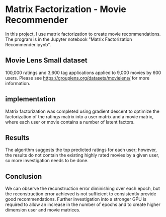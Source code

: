 # Matrix Factorization - Movie Recommender
In this project, I use matrix factorization to create movie recommendations. The program is in the Jupyter notebook "Matrix Factorization Recommender.ipynb".

## Movie Lens Small dataset
100,000 ratings and 3,600 tag applications applied to 9,000 movies by 600 users. Please see https://grouplens.org/datasets/movielens/ for more information.

## implementation 
Matrix factorization was completed using gradient descent to optimize the factorization of the ratings matrix into a user matrix and a movie matrix, where each user or movie contains a number of latent factors.  

## Results
The algorithm suggests the top predicted ratings for each user; however, the results do not contain the existing highly rated movies by a given user, so more investigation needs to be done.

## Conclusion
We can observe the reconstruction error diminishing over each epoch, but the reconstruction error achieved is not sufficient to consistently provide good recommendations. Further investigation into a stronger GPU is required to allow an increase in the number of epochs and to create higher dimension user and movie matrices.
